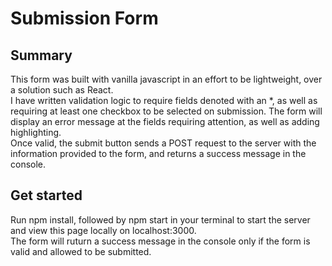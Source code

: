 # Submission Form

## Summary

This form was built with vanilla javascript in an effort to be lightweight, over a solution such as React.  
I have written validation logic to require fields denoted with an \*, as well as requiring at least one checkbox to be selected on submission. The form will display an error message at the fields requiring attention, as well as adding highlighting.  
Once valid, the submit button sends a POST request to the server with the information provided to the form, and returns a success message in the console.

## Get started

Run npm install, followed by npm start in your terminal to start the server and view this page locally on localhost:3000.  
The form will ruturn a success message in the console only if the form is valid and allowed to be submitted.
